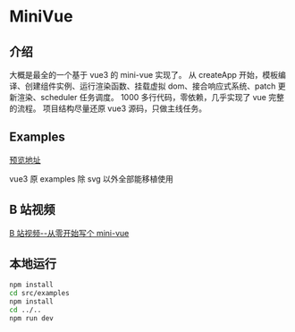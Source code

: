 # MiniVue

## 介绍

大概是最全的一个基于 vue3 的 mini-vue 实现了。
从 createApp 开始，模板编译、创建组件实例、运行渲染函数、挂载虚拟 dom、接合响应式系统、patch 更新渲染、scheduler 任务调度。
1000 多行代码，零依赖，几乎实现了 vue 完整的流程。
项目结构尽量还原 vue3 源码，只做主线任务。

## Examples

[预览地址](https://leaon4.github.io/mini-vue)

vue3 原 examples 除 svg 以外全部能移植使用

## B 站视频

[B 站视频--从零开始写个 mini-vue](https://www.bilibili.com/video/BV1564y1s7s5)

## 本地运行

```bash
npm install
cd src/examples
npm install
cd ../..
npm run dev
```
